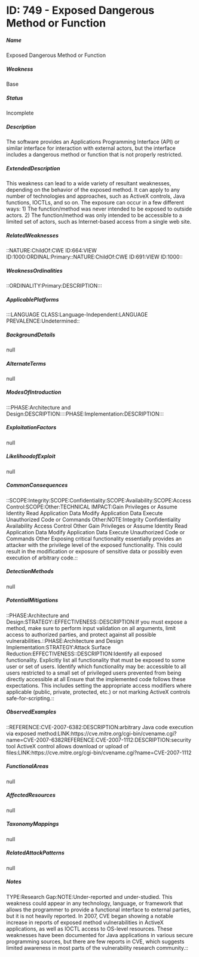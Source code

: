 # ID: 749 - Exposed Dangerous Method or Function
<h5>Name</h5>Exposed Dangerous Method or Function
<h5>Weakness</h5>Base
<h5>Status</h5>Incomplete
<h5>Description</h5>The software provides an Applications Programming Interface (API) or similar interface for interaction with external actors, but the interface includes a dangerous method or function that is not properly restricted.
<h5>ExtendedDescription</h5>This weakness can lead to a wide variety of resultant weaknesses, depending on the behavior of the exposed method. It can apply to any number of technologies and approaches, such as ActiveX controls, Java functions, IOCTLs, and so on. The exposure can occur in a few different ways: 1) The function/method was never intended to be exposed to outside actors. 2) The function/method was only intended to be accessible to a limited set of actors, such as Internet-based access from a single web site.
<h5>RelatedWeaknesses</h5>::NATURE:ChildOf:CWE ID:664:VIEW ID:1000:ORDINAL:Primary::NATURE:ChildOf:CWE ID:691:VIEW ID:1000::
<h5>WeaknessOrdinalities</h5>::ORDINALITY:Primary:DESCRIPTION:::
<h5>ApplicablePlatforms</h5>:::LANGUAGE CLASS:Language-Independent:LANGUAGE PREVALENCE:Undetermined::
<h5>BackgroundDetails</h5>null
<h5>AlternateTerms</h5>null
<h5>ModesOfIntroduction</h5>:::PHASE:Architecture and Design:DESCRIPTION::::PHASE:Implementation:DESCRIPTION:::
<h5>ExploitationFactors</h5>null
<h5>LikelihoodofExploit</h5>null
<h5>CommonConsequences</h5>::SCOPE:Integrity:SCOPE:Confidentiality:SCOPE:Availability:SCOPE:Access Control:SCOPE:Other:TECHNICAL IMPACT:Gain Privileges or Assume Identity Read Application Data Modify Application Data Execute Unauthorized Code or Commands Other:NOTE:Integrity Confidentiality Availability Access Control Other Gain Privileges or Assume Identity Read Application Data Modify Application Data Execute Unauthorized Code or Commands Other Exposing critical functionality essentially provides an attacker with the privilege level of the exposed functionality. This could result in the modification or exposure of sensitive data or possibly even execution of arbitrary code.::
<h5>DetectionMethods</h5>null
<h5>PotentialMitigations</h5>::PHASE:Architecture and Design:STRATEGY::EFFECTIVENESS::DESCRIPTION:If you must expose a method, make sure to perform input validation on all arguments, limit access to authorized parties, and protect against all possible vulnerabilities.::PHASE:Architecture and Design Implementation:STRATEGY:Attack Surface Reduction:EFFECTIVENESS::DESCRIPTION:Identify all exposed functionality. Explicitly list all functionality that must be exposed to some user or set of users. Identify which functionality may be: accessible to all users restricted to a small set of privileged users prevented from being directly accessible at all Ensure that the implemented code follows these expectations. This includes setting the appropriate access modifiers where applicable (public, private, protected, etc.) or not marking ActiveX controls safe-for-scripting.::
<h5>ObservedExamples</h5>::REFERENCE:CVE-2007-6382:DESCRIPTION:arbitrary Java code execution via exposed method:LINK:https://cve.mitre.org/cgi-bin/cvename.cgi?name=CVE-2007-6382REFERENCE:CVE-2007-1112:DESCRIPTION:security tool ActiveX control allows download or upload of files:LINK:https://cve.mitre.org/cgi-bin/cvename.cgi?name=CVE-2007-1112
<h5>FunctionalAreas</h5>null
<h5>AffectedResources</h5>null
<h5>TaxonomyMappings</h5>null
<h5>RelatedAttackPatterns</h5>null
<h5>Notes</h5>TYPE:Research Gap:NOTE:Under-reported and under-studied. This weakness could appear in any technology, language, or framework that allows the programmer to provide a functional interface to external parties, but it is not heavily reported. In 2007, CVE began showing a notable increase in reports of exposed method vulnerabilities in ActiveX applications, as well as IOCTL access to OS-level resources. These weaknesses have been documented for Java applications in various secure programming sources, but there are few reports in CVE, which suggests limited awareness in most parts of the vulnerability research community.::

